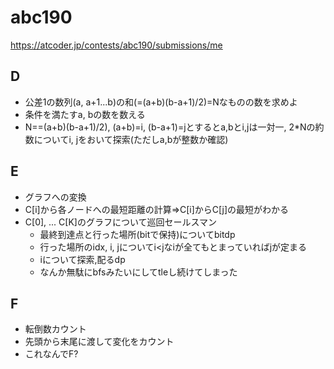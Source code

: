 # abc190

https://atcoder.jp/contests/abc190/submissions/me

## D

- 公差1の数列(a, a+1...b)の和(=(a+b)(b-a+1)/2)=Nなものの数を求めよ
- 条件を満たすa, bの数を数える
- N==(a+b)(b-a+1)/2), (a+b)=i, (b-a+1)=jとするとa,bとi,jは一対一, 2*Nの約数についてi, jをおいて探索(ただしa,bが整数か確認)

## E

- グラフへの変換
- C[i]から各ノードへの最短距離の計算=>C[i]からC[j]の最短がわかる
- C[0], ... C[K]のグラフについて巡回セールスマン
  - 最終到達点と行った場所(bitで保持)についてbitdp
  - 行った場所のidx, i, jについてi<jなiが全てもとまっていればjが定まる
  - iについて探索,配るdp
  - なんか無駄にbfsみたいにしてtleし続けてしまった

## F

- 転倒数カウント
- 先頭から末尾に渡して変化をカウント
- これなんでF?
